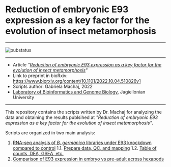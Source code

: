 # Reduction of embryonic E93 expression as a key factor for the evolution of insect metamorphosis

--------------

![pubstatus](https://img.shields.io/badge/Article_Status:-Sent_to_journal-orange)

--------------


- Article *"[Reduction of embryonic E93 expression as a key factor for the evolution of insect metamorphosis](https://www.biorxiv.org/content/10.1101/2022.10.04.510826v1)"*
- Link to preprint in bioRxiv: https://www.biorxiv.org/content/10.1101/2022.10.04.510826v1
- Scripts author: Gabriela Machaj, 2022
- [Laboratory of Bioinformatics and Genome Biology](https://ylla-lab.github.io/), Jagiellonian University

--------------

This repository contains the scripts written by Dr. Machaj for analyzing the data and obtaining the results publsihed at *"Reduction of embryonic E93 expression as a key factor for the evolution of insect metamorphosis"*. 

Scripts are organized in two main analysis:

1. [RNA-seq analysis of *B. germanica* libraries under E93 knockdown compared to control](https://github.com/ylla-lab/Embryonic_E93/tree/master/RNAseq_Bger_dsE93)
 1.1. [Prepare data, QC, and mapping](RNAseq_Bger_dsE93/1_Data_download_to_mapping.md )
 1.2. [Table of counts, DEA, GSEA, etc.](https://htmlpreview.github.io/?https://raw.githubusercontent.com/ylla-lab/Embryonic_E93/master/RNAseq_Bger_dsE93/2_E93_R_read_count_to_GSEA.html)
2. [Comparison of E93 expression in embryo vs pre-adult across hexapods](https://github.com/ylla-lab/Embryonic_E93/tree/master/RNAseq_multipleSpp_E93exp)



